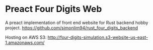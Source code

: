 # Preact Four Digits Web
A preact implementation of front end website for Rust backend hobby project. https://github.com/simonlim94/rust_four_digits_backend

Hosting on AWS S3: http://four-digits-simulation.s3-website-us-east-1.amazonaws.com/
